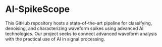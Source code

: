 # AI-SpikeScope
This GitHub repository hosts a state-of-the-art pipeline for classifying, denoising, and characterizing waveform spikes using advanced AI technologies. Our project seeks to connect advanced waveform analysis with the practical use of AI in signal processing.
